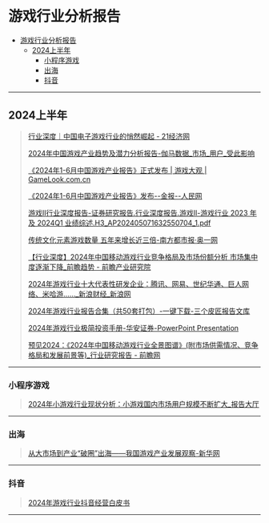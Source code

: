 # 游戏行业分析报告

- [游戏行业分析报告](#游戏行业分析报告)
  - [2024上半年](#2024上半年)
    - [小程序游戏](#小程序游戏)
    - [出海](#出海)
    - [抖音](#抖音)

---

## 2024上半年

> [行业深度｜中国电子游戏行业的悄然崛起 - 21经济网](https://www.21jingji.com/article/20240905/herald/3c312de28db28da689b2c4dab1034c1d.html)
>
> [2024年中国游戏产业趋势及潜力分析报告-伽马数据_市场_用户_受此影响](https://www.sohu.com/a/806663864_121752970)
>
> [《2024年1-6月中国游戏产业报告》正式发布 | 游戏大观 | GameLook.com.cn](http://www.gamelook.com.cn/2024/07/550304)
>
> [《2024年1-6月中国游戏产业报告》发布--金报--人民网](http://jinbao.people.cn/n1/2024/0726/c421674-40286248.html)
>
> [游戏Ⅱ行业深度报告-证券研究报告.行业深度报告.游戏Ⅱ-游戏行业 2023 年及 2024Q1 业绩综述.H3_AP202405071632550704_1.pdf](https://pdf.dfcfw.com/pdf/H3_AP202405071632550704_1.pdf)
>
> [传统文化元素游戏数量 五年来增长近三倍-南方都市报·奥一网](https://epaper.oeeee.com/epaper/A/html/2024-08/27/content_15793.htm)
>
> [【行业深度】2024年中国移动游戏行业竞争格局及市场份额分析 市场集中度逐渐下降_前瞻趋势 - 前瞻产业研究院](https://bg.qianzhan.com/trends/detail/506/240422-51cd4f6e.html)
>
> [2024年游戏行业十大代表性研发企业：腾讯、网易、世纪华通、巨人网络、米哈游……_新浪财经_新浪网](https://finance.sina.com.cn/roll/2024-08-21/doc-inckkzfz9287906.shtml)
>
> [2024年游戏行业报告合集（共50套打包）-一键下载-三个皮匠报告文库](https://m.sgpjbg.com/bggroup/450.html)
>
> [2024年游戏行业极简投资手册-华安证券-PowerPoint Presentation](https://pdf.dfcfw.com/pdf/H3_AP202401131617482514_1.pdf)
>
> [预见2024：《2024年中国移动游戏行业全景图谱》(附市场供需情况、竞争格局和发展前景等)_行业研究报告 - 前瞻网](https://www.qianzhan.com/analyst/detail/220/240430-cc104664.html)

---

### 小程序游戏

> [2024年小游戏行业现状分析：小游戏国内市场用户规模不断扩大_报告大厅](https://m.chinabgao.com/freereport/96259.html)

---

### 出海

> [从大市场到产业“破圈”出海——我国游戏产业发展观察-新华网](http://www.news.cn/fortune/20240827/6621c30693c44e07a7b25946f53a3159/c.html)

---

### 抖音

> [2024年游戏行业抖音经营白皮书](https://www.moonfox.cn/insight/report/1364)

---

